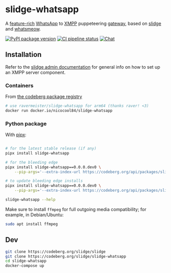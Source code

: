 # slidge-whatsapp

A
[feature-rich](https://slidge.im/slidge-whatsapp/features.html)
[WhatsApp](https://whatsapp.com) to
[XMPP](https://xmpp.org/) puppeteering
[gateway](https://xmpp.org/extensions/xep-0100.html), based on
[slidge](https://slidge.im) and
[whatsmeow](https://github.com/tulir/whatsmeow).

[![PyPI package version](https://badge.fury.io/py/slidge-whatsapp.svg)](https://pypi.org/project/slidge-whatsapp/)
[![CI pipeline status](https://ci.codeberg.org/api/badges/14066/status.svg)](https://ci.codeberg.org/repos/14066)
[![Chat](https://conference.nicoco.fr:5281/muc_badge/slidge@conference.nicoco.fr)](https://conference.nicoco.fr:5281/muc_log/slidge/)

## Installation

Refer to the [slidge admin documentation](https://slidge.im/core/admin/)
for general info on how to set up an XMPP server component.

### Containers

From [the codeberg package registry](https://codeberg.org/slidge/-/packages?q=&type=container)

```sh
# use ravermeister/slidge-whatsapp for arm64 (thanks raver! <3)
docker run docker.io/nicocool84/slidge-whatsapp
```

### Python package

With [pipx](https://pypa.github.io/pipx/):

```sh

# for the latest stable release (if any)
pipx install slidge-whatsapp

# for the bleeding edge
pipx install slidge-whatsapp==0.0.0.dev0 \
    --pip-args='--extra-index-url https://codeberg.org/api/packages/slidge/pypi/simple/'

# to update bleeding edge installs
pipx install slidge-whatsapp==0.0.0.dev0 \
    --pip-args='--extra-index-url https://codeberg.org/api/packages/slidge/pypi/simple/' --force

slidge-whatsapp --help
```

Make sure to install `ffmpeg` for full outgoing media compatibility; for
example, in Debian/Ubuntu:

```sh
sudo apt install ffmpeg
```

## Dev

```sh
git clone https://codeberg.org/slidge/slidge
git clone https://codeberg.org/slidge/slidge-whatsapp
cd slidge-whatsapp
docker-compose up
```
